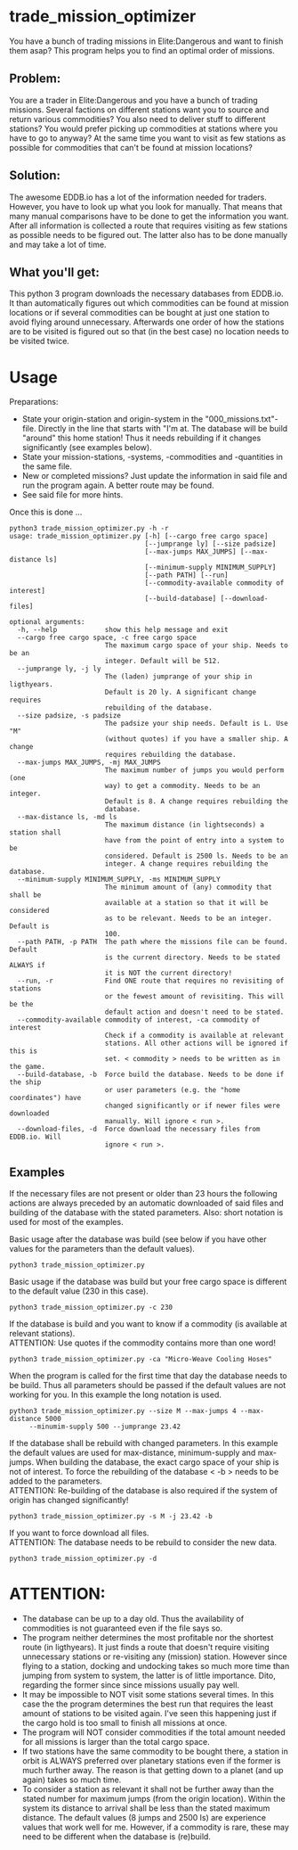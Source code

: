 # trade_mission_optimizer
You have a bunch of trading missions in Elite:Dangerous and want to finish them asap? This program helps you to find an optimal order of missions.

## Problem:
You are a trader in Elite:Dangerous and you have a bunch of trading missions. Several factions on different stations want you to source and return various commodities? You also need to deliver stuff to different stations? You would prefer picking up commodities at stations where you have to go to anyway? At the same time you want to visit as few stations as possible for commodities that can't be found at mission locations?

## Solution:
The awesome EDDB.io has a lot of the information needed for traders. However, you have to look up what you look for manually. That means that many manual comparisons have to be done to get the information you want. After all information is collected a route that requires visiting as few stations as possible needs to be figured out. The latter also has to be done manually and may take a lot of time. 

## What you'll get:
This python 3 program downloads the necessary databases from EDDB.io. It than automatically figures out which commodities can be found at mission locations or if several commodities can be bought at just one station to avoid flying around unnecessary. Afterwards one order of how the stations are to be visited is figured out so that (in the best case) no location needs to be visited twice.

# Usage
Preparations:
- State your origin-station and origin-system in the "000_missions.txt"-file. Directly in the line that starts with "I'm at. The database will be build "around" this home station! Thus it needs rebuilding if it changes significantly (see examples below). 
- State your mission-stations, -systems, -commodities and -quantities in the same file.
- New or completed missions? Just update the information in said file and run the program again. A better route may be found.
- See said file for more hints.

Once this is done …
```
python3 trade_mission_optimizer.py -h -r
usage: trade_mission_optimizer.py [-h] [--cargo free cargo space]
                                  [--jumprange ly] [--size padsize]
                                  [--max-jumps MAX_JUMPS] [--max-distance ls]
                                  [--minimum-supply MINIMUM_SUPPLY]
                                  [--path PATH] [--run]
                                  [--commodity-available commodity of interest]
                                  [--build-database] [--download-files]

optional arguments:
  -h, --help            show this help message and exit
  --cargo free cargo space, -c free cargo space
                        The maximum cargo space of your ship. Needs to be an
                        integer. Default will be 512.
  --jumprange ly, -j ly
                        The (laden) jumprange of your ship in ligthyears.
                        Default is 20 ly. A significant change requires
                        rebuilding of the database.
  --size padsize, -s padsize
                        The padsize your ship needs. Default is L. Use "M"
                        (without quotes) if you have a smaller ship. A change
                        requires rebuilding the database.
  --max-jumps MAX_JUMPS, -mj MAX_JUMPS
                        The maximum number of jumps you would perform (one
                        way) to get a commodity. Needs to be an integer.
                        Default is 8. A change requires rebuilding the
                        database.
  --max-distance ls, -md ls
                        The maximum distance (in lightseconds) a station shall
                        have from the point of entry into a system to be
                        considered. Default is 2500 ls. Needs to be an
                        integer. A change requires rebuilding the database.
  --minimum-supply MINIMUM_SUPPLY, -ms MINIMUM_SUPPLY
                        The minimum amount of (any) commodity that shall be
                        available at a station so that it will be considered
                        as to be relevant. Needs to be an integer. Default is
                        100.
  --path PATH, -p PATH  The path where the missions file can be found. Default
                        is the current directory. Needs to be stated ALWAYS if
                        it is NOT the current directory!
  --run, -r             Find ONE route that requires no revisiting of stations
                        or the fewest amount of revisiting. This will be the
                        default action and doesn't need to be stated.
  --commodity-available commodity of interest, -ca commodity of interest
                        Check if a commodity is available at relevant
                        stations. All other actions will be ignored if this is
                        set. < commodity > needs to be written as in the game.
  --build-database, -b  Force build the database. Needs to be done if the ship
                        or user parameters (e.g. the "home coordinates") have
                        changed significantly or if newer files were downloaded
                        manually. Will ignore < run >.
  --download-files, -d  Force download the necessary files from EDDB.io. Will
                        ignore < run >.
```

## Examples
If the necessary files are not present or older than 23 hours the following actions are always preceded by an automatic downloaded of said files and building of the database with the stated parameters. 
Also: short notation is used for most of the examples.

Basic usage after the database was build (see below if you have other values for the parameters than the default values).

    python3 trade_mission_optimizer.py

Basic usage if the database was build but your free cargo space is different to the default value (230 in this case).

    python3 trade_mission_optimizer.py -c 230

If the database is build and you want to know if a commodity (is available at relevant stations).  
ATTENTION: Use quotes if the commodity contains more than one word!    

    python3 trade_mission_optimizer.py -ca "Micro-Weave Cooling Hoses"

When the program is called for the first time that day the database needs to be build. Thus all parameters should be passed if the default values are not working for you. In this example the long notation is used.

    python3 trade_mission_optimizer.py --size M --max-jumps 4 --max-distance 5000
         --minumim-supply 500 --jumprange 23.42

If the database shall be rebuild with changed parameters. In this example the default values are used for max-distance, minimum-supply and max-jumps. When building the database, the exact cargo space of your ship is not of interest. To force the rebuilding of the database < -b > needs to be added to the parameters.  
ATTENTION: Re-building of the database is also required if the system of origin has changed significantly!

    python3 trade_mission_optimizer.py -s M -j 23.42 -b

If you want to force download all files.  
ATTENTION: The database needs to be rebuild to consider the new data.

    python3 trade_mission_optimizer.py -d

# ATTENTION:
- The database can be up to a day old. Thus the availability of commodities is not guaranteed even if the file says so.
- The program neither determines the most profitable nor the shortest route (in ligthyears). It just finds a route that doesn't require visiting unnecessary stations or re-visiting any (mission) station. However since flying to a station, docking and undocking takes so much more time than jumping from system to system, the latter is of little importance. Dito, regarding the former since since missions usually pay well.
- It may be impossible to NOT visit some stations several times. In this case the the program determines the best run that requires the least amount of stations to be visited again. I've seen this happening just if the cargo hold is too small to finish all missions at once.
- The program will NOT consider commodities if the total amount needed for all missions is larger than the total cargo space.
- If two stations have the same commodity to be bought there, a station in orbit is ALWAYS preferred over planetary stations even if the former is much further away. The reason is that getting down to a planet (and up again) takes so much time.
- To consider a station as relevant it shall not be further away than the stated number for maximum jumps (from the origin location). Within the system its distance to arrival shall be less than the stated maximum distance. The default values (8 jumps and 2500 ls) are experience values that work well for me. However, if a commodity is rare, these may need to be different when the database is (re)build.
